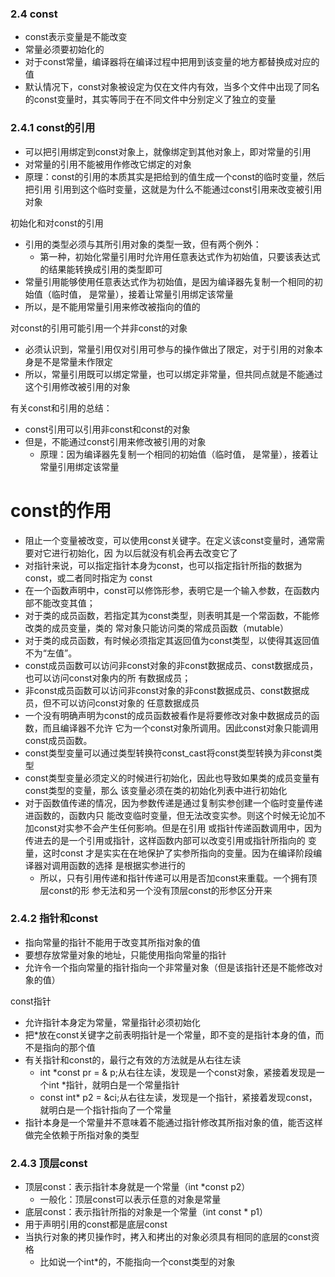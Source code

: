 ### 2.4 const

- const表示变量是不能改变
- 常量必须要初始化的
- 对于const常量，编译器将在编译过程中把用到该变量的地方都替换成对应的值
- 默认情况下，const对象被设定为仅在文件内有效，当多个文件中出现了同名的const变量时，其实等同于在不同文件中分别定义了独立的变量







### 2.4.1 const的引用

- 可以把引用绑定到const对象上，就像绑定到其他对象上，即对常量的引用
- 对常量的引用不能被用作修改它绑定的对象
- 原理：const的引用的本质其实是把给到的值生成一个const的临时变量，然后把引用 引用到这个临时变量，这就是为什么不能通过const引用来改变被引用对象



初始化和对const的引用

- 引用的类型必须与其所引用对象的类型一致，但有两个例外：
  - 第一种，初始化常量引用时允许用任意表达式作为初始值，只要该表达式的结果能转换成引用的类型即可
- 常量引用能够使用任意表达式作为初始值，是因为编译器先复制一个相同的初始值（临时值， 是常量），接着让常量引用绑定该常量
- 所以，是不能用常量引用来修改被指向的值的



对const的引用可能引用一个并非const的对象

- 必须认识到，常量引用仅对引用可参与的操作做出了限定，对于引用的对象本身是不是常量未作限定
- 所以，常量引用既可以绑定常量，也可以绑定非常量，但共同点就是不能通过这个引用修改被引用的对象



有关const和引用的总结：

- const引用可以引用非const和const的对象
- 但是，不能通过const引用来修改被引用的对象
  - 原理：因为编译器先复制一个相同的初始值（临时值， 是常量），接着让常量引用绑定该常量



# const的作用

- 阻止一个变量被改变，可以使用const关键字。在定义该const变量时，通常需要对它进行初始化，因 为以后就没有机会再去改变它了
- 对指针来说，可以指定指针本身为const，也可以指定指针所指的数据为const，或二者同时指定为 const
- 在一个函数声明中，const可以修饰形参，表明它是一个输入参数，在函数内部不能改变其值；
- 对于类的成员函数，若指定其为const类型，则表明其是一个常函数，不能修改类的成员变量，类的 常对象只能访问类的常成员函数（mutable）
- 对于类的成员函数，有时候必须指定其返回值为const类型，以使得其返回值不为“左值”。
- const成员函数可以访问非const对象的非const数据成员、const数据成员，也可以访问const对象内的所 有数据成员；
- 非const成员函数可以访问非const对象的非const数据成员、const数据成员，但不可以访问const对象的 任意数据成员
-  一个没有明确声明为const的成员函数被看作是将要修改对象中数据成员的函数，而且编译器不允许 它为一个const对象所调用。因此const对象只能调用const成员函数。
- const类型变量可以通过类型转换符const_cast将const类型转换为非const类型
-  const类型变量必须定义的时候进行初始化，因此也导致如果类的成员变量有const类型的变量，那么 该变量必须在类的初始化列表中进行初始化
- 对于函数值传递的情况，因为参数传递是通过复制实参创建一个临时变量传递进函数的，函数内只 能改变临时变量，但无法改变实参。则这个时候无论加不加const对实参不会产生任何影响。但是在引用 或指针传递函数调用中，因为传进去的是一个引用或指针，这样函数内部可以改变引用或指针所指向的 变量，这时const 才是实实在在地保护了实参所指向的变量。因为在编译阶段编译器对调用函数的选择 是根据实参进行的
  - 所以，只有引用传递和指针传递可以用是否加const来重载。一个拥有顶层const的形 参无法和另一个没有顶层const的形参区分开来











### 2.4.2 指针和const

- 指向常量的指针不能用于改变其所指对象的值
- 要想存放常量对象的地址，只能使用指向常量的指针
- 允许令一个指向常量的指针指向一个非常量对象（但是该指针还是不能修改对象的值）



const指针

- 允许指针本身定为常量，常量指针必须初始化
- 把*放在const关键字之前表明指针是一个常量，即不变的是指针本身的值，而不是指向的那个值
- 有关指针和const的，最行之有效的方法就是从右往左读
  - int *const pr = & p;从右往左读，发现是一个const对象，紧接着发现是一个int *指针，就明白是一个常量指针
  - const int* p2 = &ci;从右往左读，发现是一个指针，紧接着发现const，就明白是一个指针指向了一个常量
- 指针本身是一个常量并不意味着不能通过指针修改其所指对象的值，能否这样做完全依赖于所指对象的类型



### 2.4.3 顶层const

- 顶层const：表示指针本身就是一个常量（int *const p2）
  - 一般化：顶层const可以表示任意的对象是常量
- 底层const：表示指针所指的对象是一个常量（int const * p1）
- 用于声明引用的const都是底层const
- 当执行对象的拷贝操作时，拷入和拷出的对象必须具有相同的底层的const资格
  - 比如说一个int*的，不能指向一个const类型的对象